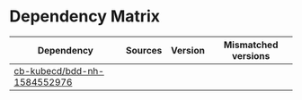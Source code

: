 # Dependency Matrix

Dependency | Sources | Version | Mismatched versions
---------- | ------- | ------- | -------------------
[cb-kubecd/bdd-nh-1584552976](https://github.com/cb-kubecd/bdd-nh-1584552976.git) |  | []() | 
